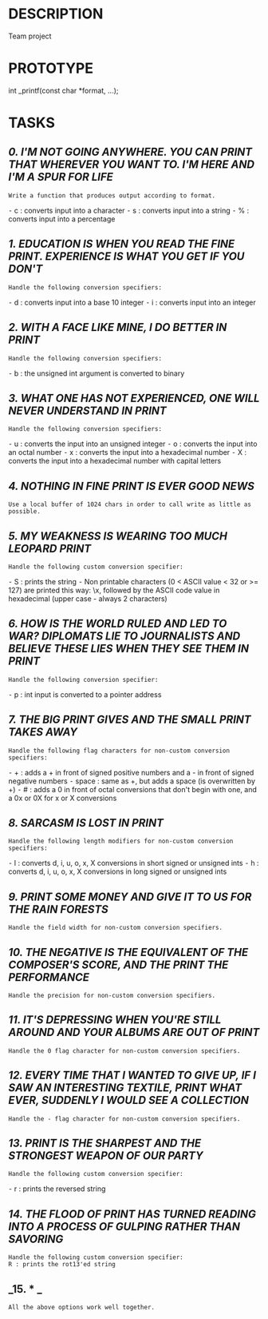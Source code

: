 # DESCRIPTION
Team project

# PROTOTYPE
int _printf(const char *format, ...);

# TASKS
## _0. I'M NOT GOING ANYWHERE. YOU CAN PRINT THAT WHEREVER YOU WANT TO. I'M HERE AND I'M A SPUR FOR LIFE_
	Write a function that produces output according to format.
⁃	c : converts input into a character
⁃	s : converts input into a string
⁃	% : converts input into a percentage
## _1. EDUCATION IS WHEN YOU READ THE FINE PRINT. EXPERIENCE IS WHAT YOU GET IF YOU DON'T_
	Handle the following conversion specifiers:
⁃	d : converts input into a base 10 integer
⁃	i : converts input into an integer
## _2. WITH A FACE LIKE MINE, I DO BETTER IN PRINT_
	Handle the following conversion specifiers:
⁃	b : the unsigned int argument is converted to binary
## _3. WHAT ONE HAS NOT EXPERIENCED, ONE WILL NEVER UNDERSTAND IN PRINT_
	Handle the following conversion specifiers:
⁃	u : converts the input into an unsigned integer
⁃	o : converts the input into an octal number
⁃	x : converts the input into a hexadecimal number
⁃	X : converts the input into a hexadecimal number with capital letters
## _4. NOTHING IN FINE PRINT IS EVER GOOD NEWS_
	Use a local buffer of 1024 chars in order to call write as little as possible.
## _5. MY WEAKNESS IS WEARING TOO MUCH LEOPARD PRINT_
	Handle the following custom conversion specifier:
⁃	S : prints the string
⁃	Non printable characters (0 < ASCII value < 32 or >= 127) are printed this way: \x, followed by the ASCII code value in hexadecimal (upper case - always 2 characters)
## _6. HOW IS THE WORLD RULED AND LED TO WAR? DIPLOMATS LIE TO JOURNALISTS AND BELIEVE THESE LIES WHEN THEY SEE THEM IN PRINT_
	Handle the following conversion specifier:
⁃	p : int input is converted to a pointer address
## _7. THE BIG PRINT GIVES AND THE SMALL PRINT TAKES AWAY_
	Handle the following flag characters for non-custom conversion specifiers:
⁃	+ : adds a + in front of signed positive numbers and a - in front of signed negative numbers
⁃	space : same as +, but adds a space (is overwritten by +)
⁃	# : adds a 0 in front of octal conversions that don't begin with one, and a 0x or 0X for x or X conversions
## _8. SARCASM IS LOST IN PRINT_
	Handle the following length modifiers for non-custom conversion specifiers:
⁃	l : converts d, i, u, o, x, X conversions in short signed or unsigned ints
⁃	h : converts d, i, u, o, x, X conversions in long signed or unsigned ints
## _9. PRINT SOME MONEY AND GIVE IT TO US FOR THE RAIN FORESTS_
	Handle the field width for non-custom conversion specifiers.
## _10. THE NEGATIVE IS THE EQUIVALENT OF THE COMPOSER'S SCORE, AND THE PRINT THE PERFORMANCE_
	Handle the precision for non-custom conversion specifiers.
## _11. IT'S DEPRESSING WHEN YOU'RE STILL AROUND AND YOUR ALBUMS ARE OUT OF PRINT_
	Handle the 0 flag character for non-custom conversion specifiers.
## _12. EVERY TIME THAT I WANTED TO GIVE UP, IF I SAW AN INTERESTING TEXTILE, PRINT WHAT EVER, SUDDENLY I WOULD SEE A COLLECTION_
	Handle the - flag character for non-custom conversion specifiers.
## _13. PRINT IS THE SHARPEST AND THE STRONGEST WEAPON OF OUR PARTY_
	Handle the following custom conversion specifier:
⁃	r : prints the reversed string
## _14. THE FLOOD OF PRINT HAS TURNED READING INTO A PROCESS OF GULPING RATHER THAN SAVORING_
	Handle the following custom conversion specifier:
	R : prints the rot13'ed string
## _15. * _
	All the above options work well together.
